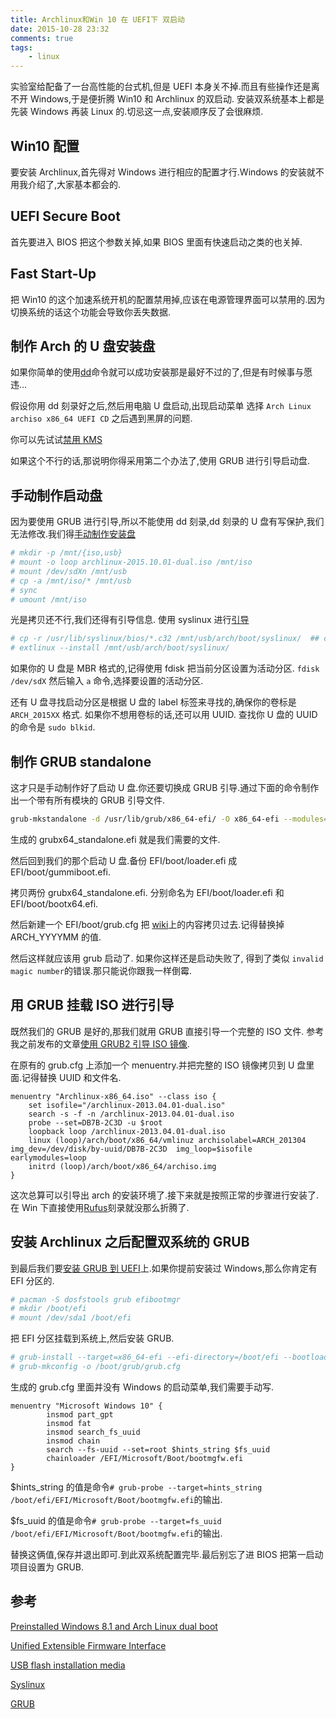 ```yaml
---
title: Archlinux和Win 10 在 UEFI下 双启动
date: 2015-10-28 23:32
comments: true
tags:
	- linux
---
```


实验室给配备了一台高性能的台式机,但是 UEFI 本身关不掉.而且有些操作还是离不开 Windows,于是便折腾 Win10 和 Archlinux 的双启动.
安装双系统基本上都是先装 Windows 再装 Linux 的.切忌这一点,安装顺序反了会很麻烦.

## Win10 配置

要安装 Archlinux,首先得对 Windows 进行相应的配置才行.Windows 的安装就不用我介绍了,大家基本都会的.

## UEFI Secure Boot

首先要进入 BIOS 把这个参数关掉,如果 BIOS 里面有快速启动之类的也关掉.

## Fast Start-Up

把 Win10 的这个加速系统开机的配置禁用掉,应该在电源管理界面可以禁用的.因为切换系统的话这个功能会导致你丢失数据.

## 制作 Arch 的 U 盘安装盘

如果你简单的使用[dd](https://wiki.archlinux.org/index.php/USB_flash_installation_media#In_GNU.2FLinux)命令就可以成功安装那是最好不过的了,但是有时候事与愿违...

假设你用 dd 刻录好之后,然后用电脑 U 盘启动,出现启动菜单 选择 `Arch Linux archiso x86_64 UEFI CD` 之后遇到黑屏的问题.

你可以先试试[禁用 KMS](https://wiki.archlinux.org/index.php/Unified_Extensible_Firmware_Interface#USB_media_gets_struck_with_black_screen)

如果这个不行的话,那说明你得采用第二个办法了,使用 GRUB 进行引导启动盘.

## 手动制作启动盘

因为要使用 GRUB 进行引导,所以不能使用 dd 刻录,dd 刻录的 U 盘有写保护,我们无法修改.我们得[手动制作安装盘](https://wiki.archlinux.org/index.php/USB_flash_installation_media#Using_manual_formatting)

```bash
# mkdir -p /mnt/{iso,usb}
# mount -o loop archlinux-2015.10.01-dual.iso /mnt/iso
# mount /dev/sdXn /mnt/usb
# cp -a /mnt/iso/* /mnt/usb
# sync
# umount /mnt/iso
```

光是拷贝还不行,我们还得有引导信息. 使用 syslinux 进行[引导](https://wiki.archlinux.org/index.php/Syslinux#Manual_install)

```bash
# cp -r /usr/lib/syslinux/bios/*.c32 /mnt/usb/arch/boot/syslinux/  ## copy ALL the *.c32 files from /usr/lib/syslinux/bios/, DO NOT SYMLINK
# extlinux --install /mnt/usb/arch/boot/syslinux/
```

如果你的 U 盘是 MBR 格式的,记得使用 fdisk 把当前分区设置为活动分区. `fdisk /dev/sdX` 然后输入 `a` 命令,选择要设置的活动分区.

还有 U 盘寻找启动分区是根据 U 盘的 label 标签来寻找的,确保你的卷标是 `ARCH_2015XX` 格式. 如果你不想用卷标的话,还可以用 UUID.
查找你 U 盘的 UUID 的命令是 `sudo blkid`.

## 制作 GRUB standalone

这才只是手动制作好了启动 U 盘.你还要切换成 GRUB 引导.通过下面的命令制作出一个带有所有模块的 GRUB 引导文件.

```bash
grub-mkstandalone -d /usr/lib/grub/x86_64-efi/ -O x86_64-efi --modules="part_gpt part_msdos" --fonts="unicode" --locales="en@quot" --themes="" -o "/tmp/grubx64_standalone.efi"
```

生成的 grubx64_standalone.efi 就是我们需要的文件.

然后回到我们的那个启动 U 盘.备份 EFI/boot/loader.efi 成 EFI/boot/gummiboot.efi.

拷贝两份 grubx64_standalone.efi. 分别命名为 EFI/boot/loader.efi 和 EFI/boot/bootx64.efi.

然后新建一个 EFI/boot/grub.cfg 把 [wiki](https://wiki.archlinux.org/index.php/Unified_Extensible_Firmware_Interface#USB_media_gets_struck_with_black_screen)上的内容拷贝过去.记得替换掉 ARCH_YYYYMM 的值.

然后这样就应该用 grub 启动了. 如果你这样还是启动失败了, 得到了类似 `invalid magic number`的错误.那只能说你跟我一样倒霉.

## 用 GRUB 挂载 ISO 进行引导

既然我们的 GRUB 是好的,那我们就用 GRUB 直接引导一个完整的 ISO 文件. 参考我之前发布的文章[使用 GRUB2 引导 ISO 镜像](https://blog.icehoney.me/posts/2013-04-25-grub2-boot-from-iso).

在原有的 grub.cfg 上添加一个 menuentry.并把完整的 ISO 镜像拷贝到 U 盘里面.记得替换 UUID 和文件名.

```
menuentry "Archlinux-x86_64.iso" --class iso {
	set isofile="/archlinux-2013.04.01-dual.iso"
	search -s -f -n /archlinux-2013.04.01-dual.iso
	probe --set=DB7B-2C3D -u $root
	loopback loop /archlinux-2013.04.01-dual.iso
	linux (loop)/arch/boot/x86_64/vmlinuz archisolabel=ARCH_201304 img_dev=/dev/disk/by-uuid/DB7B-2C3D  img_loop=$isofile earlymodules=loop
	initrd (loop)/arch/boot/x86_64/archiso.img
}
```

这次总算可以引导出 arch 的安装环境了.接下来就是按照正常的步骤进行安装了. 在 Win 下直接使用[Rufus](https://github.com/pbatard/rufus)刻录就没那么折腾了.

## 安装 Archlinux 之后配置双系统的 GRUB

到最后我们要[安装 GRUB 到 UEFI](https://wiki.archlinux.org/index.php/GRUB#UEFI_systems)上.如果你提前安装过 Windows,那么你肯定有 EFI 分区的.

```bash
# pacman -S dosfstools grub efibootmgr
# mkdir /boot/efi
# mount /dev/sda1 /boot/efi
```

把 EFI 分区挂载到系统上,然后安装 GRUB.

```bash
# grub-install --target=x86_64-efi --efi-directory=/boot/efi --bootloader-id=grub --recheck
# grub-mkconfig -o /boot/grub/grub.cfg
```

生成的 grub.cfg 里面并没有 Windows 的启动菜单,我们需要手动写.

```
menuentry "Microsoft Windows 10" {
		insmod part_gpt
		insmod fat
		insmod search_fs_uuid
		insmod chain
		search --fs-uuid --set=root $hints_string $fs_uuid
		chainloader /EFI/Microsoft/Boot/bootmgfw.efi
}
```

\$hints_string 的值是命令`# grub-probe --target=hints_string /boot/efi/EFI/Microsoft/Boot/bootmgfw.efi`的输出.

\$fs_uuid 的值是命令`# grub-probe --target=fs_uuid /boot/efi/EFI/Microsoft/Boot/bootmgfw.efi`的输出.

替换这俩值,保存并退出即可.到此双系统配置完毕.最后别忘了进 BIOS 把第一启动项目设置为 GRUB.

## 参考

[Preinstalled Windows 8.1 and Arch Linux dual boot](https://gist.github.com/miguelfrde/5dde43aa08b076106b9e)

[Unified Extensible Firmware Interface](https://wiki.archlinux.org/index.php/Unified_Extensible_Firmware_Interface#USB_media_gets_struck_with_black_screen)

[USB flash installation media](https://wiki.archlinux.org/index.php/USB_flash_installation_media#Using_manual_formatting)

[Syslinux](https://wiki.archlinux.org/index.php/Syslinux#Manual_install)

[GRUB](https://wiki.archlinux.org/index.php/GRUB#UEFI_systems)
